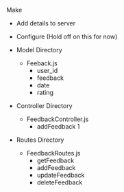 
Make 



-  Add details to server
- Configure (Hold off on this for now)
 - Model Directory
    - Feeback.js
        - user_id
        - feedback
        - date
        - rating

 - Controller Directory
    - FeedbackController.js
        - addFeedback
1
 - Routes Directory
    - FeedbackRoutes.js
        - getFeedback
        - addFeedback
        - updateFeedback
        - deleteFeedback

 


